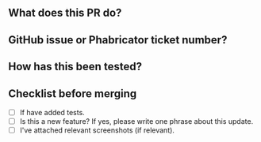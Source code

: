 ## What does this PR do?

## GitHub issue or Phabricator ticket number?

## How has this been tested?

## Checklist before merging

- [ ] If have added tests.
- [ ] Is this a new feature? If yes, please write one phrase about this update.
- [ ] I've attached relevant screenshots (if relevant).
